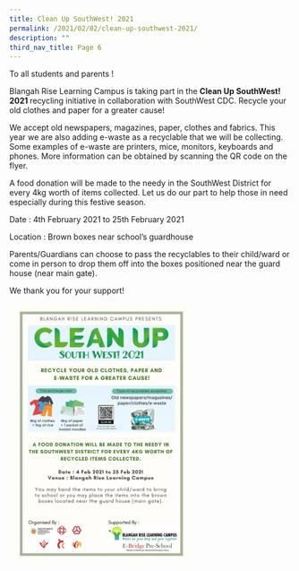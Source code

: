 ```yaml
---
title: Clean Up SouthWest! 2021
permalink: /2021/02/02/clean-up-southwest-2021/
description: ""
third_nav_title: Page 6
---
```

<p>To all students and parents !</p>
<p>Blangah Rise Learning Campus is taking part in the&nbsp;<strong>Clean Up SouthWest! 2021&nbsp;</strong>recycling initiative in collaboration with SouthWest CDC. Recycle your old clothes and paper for a greater cause!</p>
<p>We accept old newspapers, magazines, paper, clothes and fabrics. This year we are also adding e-waste as a recyclable that we will be collecting. Some examples of e-waste are printers, mice, monitors, keyboards and phones. More information can be obtained by scanning the QR code on the flyer.</p>
<p>A food donation will be made to the needy in the SouthWest District for every 4kg worth of items collected. Let us do our part to help those in need especially during this festive season.</p>
<p>Date : 4th February 2021 to 25th February 2021</p>
<p>Location : Brown boxes near school&rsquo;s guardhouse</p>
<p>Parents/Guardians can choose to pass the recyclables to their child/ward or come in person to drop them off into the boxes positioned near the guard house (near main gate).</p>
<p>We thank you for your support!</p>
<img style="width: 65%;" src="/images/0001-1-724x1024%20(1).jpg" />
